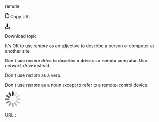 # 

remote

![Copy URL](media/remote/Copy.png)
Copy URL

![Download](media/remote/Download.png)

Download topic

It's OK to use *remote* as an adjective to describe a person or computer at another site. 

Don't use *remote drive* to describe a drive on a remote computer. Use *network drive* instead.

Don't use *remote* as a verb.

Don't use *remote* as a noun except to refer to a remote-control device.

![In progress](media/remote/activity-large.gif)

URL :
